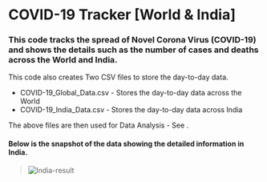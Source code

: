 # COVID-19 Tracker [World & India]

### This code tracks the spread of Novel Corona Virus (COVID-19) and shows the details such as the number of cases and deaths across the World and India.

This code also creates Two CSV files to store the day-to-day data.
  * COVID-19_Global_Data.csv - Stores the day-to-day data across the World
  * COVID-19_India_Data.csv - Stores the day-to-day data across India

The above files are then used for Data Analysis - See .

#### Below is the snapshot of the data showing the detailed information in India.

> ![India-result](https://raw.githubusercontent.com/Ram-95/Python_Applications/master/Corona%20Tracker/India_result.JPG)
